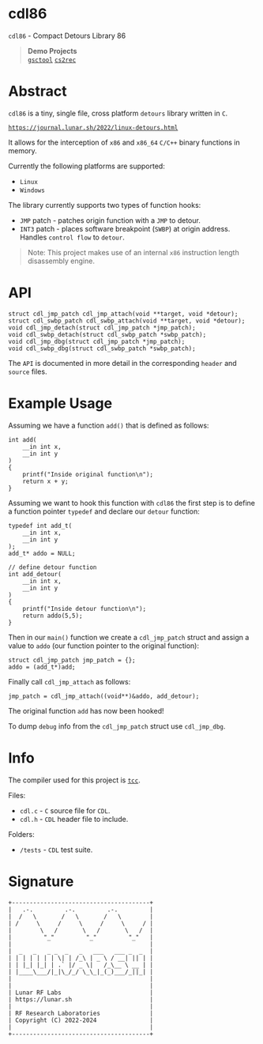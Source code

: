# cdl86

`cdl86` - Compact Detours Library 86

> **Demo Projects** <br>
> [`gsctool`](https://github.com/lunarjournal/gsctool)
> [`cs2rec`](https://github.com/FASTCUP/cs2rec)

# Abstract
`cdl86` is a tiny, single file, cross platform `detours` library written in `C`.

[`https://journal.lunar.sh/2022/linux-detours.html`](https://journal.lunar.sh/2022/linux-detours.html)

It allows for the interception of `x86` and `x86_64` `C/C++` binary functions in memory.

Currently the following platforms are supported:
- `Linux`
- `Windows`

The library currently supports two types of function hooks:
* `JMP` patch - patches origin function with a `JMP` to detour.
* `INT3` patch - places software breakpoint (`SWBP`) at origin address.<br>
Handles `control flow` to `detour`.

> Note: This project makes use of an internal `x86` instruction length disassembly engine.

# API
```
struct cdl_jmp_patch cdl_jmp_attach(void **target, void *detour);
struct cdl_swbp_patch cdl_swbp_attach(void **target, void *detour);
void cdl_jmp_detach(struct cdl_jmp_patch *jmp_patch);
void cdl_swbp_detach(struct cdl_swbp_patch *swbp_patch);
void cdl_jmp_dbg(struct cdl_jmp_patch *jmp_patch);
void cdl_swbp_dbg(struct cdl_swbp_patch *swbp_patch);
```
The `API` is documented in more detail in the corresponding `header` and `source`
files.

# Example Usage

Assuming we have a function `add()` that is defined as follows:
```
int add(
    __in int x,
    __in int y
)
{
    printf("Inside original function\n");
    return x + y;
}
```

Assuming we want to hook this function with `cdl86` the first step
is to define a function pointer `typedef` and declare our `detour` function:

```
typedef int add_t(
    __in int x,
    __in int y
);
add_t* addo = NULL;
```
```
// define detour function
int add_detour(
    __in int x,
    __in int y
)
{
    printf("Inside detour function\n");
    return addo(5,5);
}

```
Then in our `main()` function we create a `cdl_jmp_patch` struct and assign
a value to `addo` (our function pointer to the original function):
```
struct cdl_jmp_patch jmp_patch = {};
addo = (add_t*)add;
```

Finally call `cdl_jmp_attach` as follows:
```
jmp_patch = cdl_jmp_attach((void**)&addo, add_detour);
```

The original function `add` has now been hooked!

To dump `debug` info from the `cdl_jmp_patch` struct use `cdl_jmp_dbg`.

# Info

The compiler used for this project is [`tcc`](https://github.com/lunarjournal/tcc).

Files:
<br/>
* `cdl.c` - `C` source file for `CDL`.
* `cdl.h` - `CDL` header file to include.

Folders:
* `/tests` - `CDL` test suite.

# Signature

```
+---------------------------------------+
|   .-.         .-.         .-.         |
|  /   \       /   \       /   \        |
| /     \     /     \     /     \     / |
|        \   /       \   /       \   /  |
|         "_"         "_"         "_"   |
|                                       |
|  _   _   _ _  _   _   ___   ___ _  _  |
| | | | | | | \| | /_\ | _ \ / __| || | |
| | |_| |_| | .` |/ _ \|   /_\__ \ __ | |
| |____\___/|_|\_/_/ \_\_|_(_)___/_||_| |
|                                       |
|                                       |
| Lunar RF Labs                         |
| https://lunar.sh                      |
|                                       |
| RF Research Laboratories              |
| Copyright (C) 2022-2024               |
|                                       |
+---------------------------------------+
```
